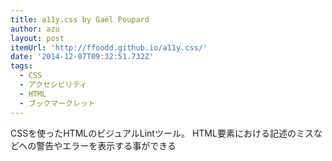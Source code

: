 ```yaml
---
title: a11y.css by Gaël Poupard
author: azu
layout: post
itemUrl: 'http://ffoodd.github.io/a11y.css/'
date: '2014-12-07T09:32:51.732Z'
tags:
  - CSS
  - アクセシビリティ
  - HTML
  - ブックマークレット
---
```

CSSを使ったHTMLのビジュアルLintツール。
HTML要素における記述のミスなどへの警告やエラーを表示する事ができる
